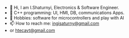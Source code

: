 - 👋 Hi, I am I.Shaturnyi, Electronics & Software Engineer.
- 👀 C++ programming: UI, HMI, DB, communications Apps. 
- 🌱 Hobbies: software for microcontrollers and play with AI
- 📫 How to reach me: ingisaturny@gmail.com
- or htecavt@gmail.com

<!---
ishPLC/ishPLC is a ✨ special ✨ repository because its `README.md` (this file) appears on your GitHub profile.
You can click the Preview link to take a look at your changes.
--->
